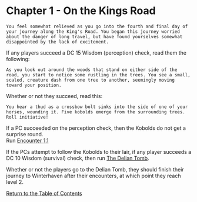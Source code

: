 # Chapter 1 - On the Kings Road

    You feel somewhat relieved as you go into the fourth and final day of your journey along the King's Road. You began this journey worried about the danger of long travel, but have found yourselves somewhat disappointed by the lack of excitement.

If any players succeed a DC 15 Wisdom (perception) check, read them the following:

    As you look out around the woods that stand on either side of the road, you start to notice some rustling in the trees. You see a small, scaled, creature dash from one tree to another, seemingly moving toward your position.

Whether or not they succeed, read this:

    You hear a thud as a crossbow bolt sinks into the side of one of your horses, wounding it. Five kobolds emerge from the surrounding trees. Roll initiative!

If a PC succeeded on the perception check, then the Kobolds do not get a surprise round.  
Run [Encounter 1.1](koboldattack.md)

If the PCs attempt to follow the Kobolds to their lair, if any player succeeds a DC 10 Wisdom (survival) check, then run [The Delian Tomb](deliantomb.md).

Whether or not the players go to the Delian Tomb, they should finish their journey to Winterhaven after their encounters, at which point they reach level 2.

[Return to the Table of Contents](../index.md)
